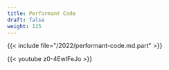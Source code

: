 ```yaml
---
title: Performant Code
draft: false
weight: 125
---
```


{{< include file="/2022/performant-code.md.part" >}}

{{< youtube z0-4EwIFeJo >}}
